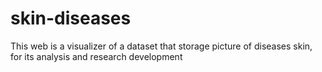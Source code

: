 # skin-diseases
This web is a visualizer of a dataset that storage picture of diseases skin, for its analysis and research development
